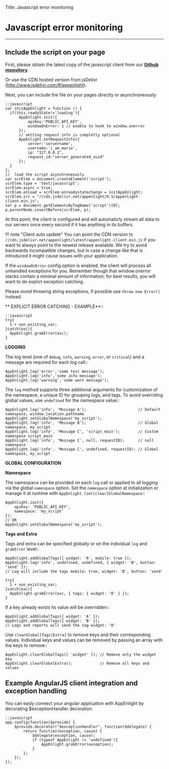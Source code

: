 Title: Javascript error monitoring

# Javascript error monitoring

-----

## Include the script on your page

First, please obtain the latest copy of the javascript client from our
[**Github repository**](https://github.com/AppEnlight/appenlight-client-js).

Or use the CDN hosted version from jsDelivr (http://www.jsdelivr.com/#!appenlight).

Next, you can include the file on your pages directly or asynchroneously:

    ::javascript
    var initAppEnlight = function () {
      if(this.readyState!='loading'){
          AppEnlight.init({
              apiKey:'PUBLIC_API_KEY',
              windowOnError: 1 // enable to hook to window.onerror
          });
          // setting request info is completly optional
          AppEnlight.setRequestInfo({
              server:'servername',
              username:'i_am_mario',
              ip: "127.0.0.1",
              request_id:"server_generated_uuid"
          });
      }
    };
    //  load the script asynchroneously
    var scrElem = document.createElement('script');
    scrElem.type = 'text/javascript';
    scrElem.async = true;
    scrElem.onload = scrElem.onreadystatechange = initAppEnlight;
    scrElem.src = "//cdn.jsdelivr.net/appenlight/0.5/appenlight-client.min.js";
    var p = document.getElementsByTagName('script')[0];
    p.parentNode.insertBefore(scrElem, p);

At this point, the client is configured and will automaticly stream all data to
our servers once every second if it has anything in its buffers.

!!! note "Client auto update"
    You can point the CDN version to `//cdn.jsdelivr.net/appenlight/latest/appenlight-client.min.js`
    if you want to always point to the newest release available.
    We try to avoid backwards incompatible changes, but in case a change like that
    is introduced it might cause issues with your application.

If the `windowOnError` config option is enabled, the client will process all unhandled
exceptions for you. Remember though that window.onerror stacks contain a minimal amount
of information; for best results, you will want to do explict exception catching.

Please *avoid* throwing string exceptions, if possible use `throw new Error()` instead.

** EXPLICIT ERROR CATCHING - EXAMPLE**::

    ::javascript
    try{
      1 + non_existing_var;
    }catch(exc){
      AppEnlight.grabError(exc);
    }


**LOGGING**

The log level (one of ``debug``, ``info``, ``warning``, ``error``, or
``critical``) and a message are required for each log call::

    AppEnlight.log('error','some test message');
    AppEnlight.log('info','some info message');
    AppEnlight.log('warning','some warn message');


The ``log`` method supports three additional arguments for customization of
the namespace, a unique ID for grouping logs, and tags. To avoid overriding
global values, use ``undefined`` for the namespace value::

    AppEnlight.log('info', 'Message A');                       // Default namespace, window.location.pathname
    AppEnlight.setGlobalNamespace('my_script');
    AppEnlight.log('info', 'Message B');                       // Global namespace, my_script
    AppEnlight.log('info', 'Message C', 'script_main');        // Custom namespace script_main
    AppEnlight.log('info', 'Message C', null, requestID);      // null namespace
    AppEnlight.log('info', 'Message C', undefined, requestID); // Global namespace, my_script


**GLOBAL CONFIGURATION**

**Namespace**

The namespace can be provided on each ``log`` call or applied to all logging
via the global ``namespace`` option. Set the ``namespace`` option at
initialization or manage it at runtime with
``AppEnlight.[set|clear]GlobalNamespace``::

    AppEnlight.init({
        apiKey: 'PUBLIC_API_KEY',
        namespace: 'my_script'
    });
    // OR
    AppEnlight.setGlobalNamespace('my_script');


**Tags and Extra**

Tags and extra can be specified globally or on the individual ``log`` and
``grabError`` level::

    AppEnlight.addGlobalTags({ widget: 'A', mobile: true });
    AppEnlight.log('info', undefined, undefined, { widget: 'B', button: 'send' });
    // Log will include the tags mobile: true, widget: 'B', button: 'send'

    try{
      1 + non_existing_var;
    }catch(exc){
      AppEnlight.grabError(exc, { tags: { widget: 'B' } });
    }


If a key already exists its value will be overridden::

    AppEnlight.addGlobalTags({ widget: 'A' });
    AppEnlight.addGlobalTags({ widget: 'B' });
    // Logs and reports will send the tag widget: 'B'


Use ``clearGlobal[Tags|Extra]`` to remove keys and their corresponding values.
Individual keys and values can be removed by passing an array with the keys to
remove::

    AppEnlight.clearGlobalTags([ 'widget' ]); // Remove only the widget key
    AppEnlight.clearGlobalExtra();            // Remove all keys and values

## Example AngularJS client integration and exception handling

You can easly connect your angular application with AppEnlight by decorating
$exceptionHandler decoration.

    ::javascript
    app.config(function($provide) {
        $provide.decorator("$exceptionHandler", function($delegate) {
            return function(exception, cause) {
                $delegate(exception, cause);
                if (typeof AppEnlight != 'undefined'){
                    AppEnlight.grabError(exception);
                }
            };
        });
    });

